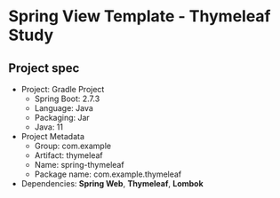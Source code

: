 # Spring View Template - Thymeleaf Study
## Project spec 
- Project: Gradle Project
    - Spring Boot: 2.7.3
    - Language: Java
    - Packaging: Jar
    - Java: 11
- Project Metadata
    - Group: com.example
    - Artifact: thymeleaf
    - Name: spring-thymeleaf
    - Package name: com.example.thymeleaf
- Dependencies: **Spring Web**, **Thymeleaf**, **Lombok**




